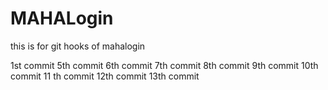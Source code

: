 # MAHALogin
this is for git hooks  of mahalogin

1st commit 
5th commit
6th commit
7th commit
8th commit
9th commit
10th commit
11 th commit
12th commit
13th commit
